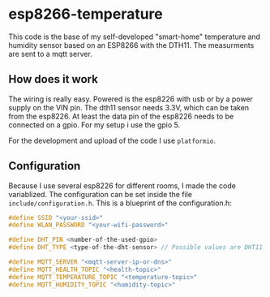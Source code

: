# esp8266-temperature

This code is the base of my self-developed "smart-home" temperature and 
humidity sensor based on an ESP8266 with the DTH11. The measurments are sent
to a mqtt server.

## How does it work
The wiring is really easy. Powered is the esp8226 with usb or by a power supply
on the VIN pin. The dth11 sensor needs 3.3V, which can be taken from the
esp8226. At least the data pin of the esp8226 needs to be connected on a
gpio. For my setup i use the gpio 5.

For the development and upload of the code I use `platformio`.

## Configuration
Because I use several esp8226 for different rooms, I made the code
variablized. The configuration can be set inside the file
`include/configuration.h`.
This is a blueprint of the configuration.h:
```c++
#define SSID "<your-ssid>"
#define WLAN_PASSWORD "<your-wifi-password>"

#define DHT_PIN <number-of-the-used-gpio>
#define DHT_TYPE <type-of-the-dht-sensor> // Possible values are DHT11 or DHT22

#define MQTT_SERVER "<mqtt-server-ip-or-dns>"
#define MQTT_HEALTH_TOPIC "<health-topic>"
#define MQTT_TEMPERATURE_TOPIC "<temperature-topic>"
#define MQTT_HUMIDITY_TOPIC "<humidity-topic>"
```
